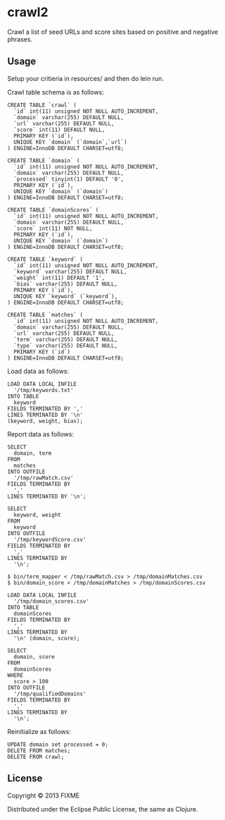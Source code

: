 # crawl2

Crawl a list of seed URLs and score sites based on positive and negative phrases.

## Usage

Setup your critieria in resources/ and then do lein run.

Crawl table schema is as follows:

```
CREATE TABLE `crawl` (
  `id` int(11) unsigned NOT NULL AUTO_INCREMENT,
  `domain` varchar(255) DEFAULT NULL,
  `url` varchar(255) DEFAULT NULL,
  `score` int(11) DEFAULT NULL,
  PRIMARY KEY (`id`),
  UNIQUE KEY `domain` (`domain`,`url`)
) ENGINE=InnoDB DEFAULT CHARSET=utf8;

CREATE TABLE `domain` (
  `id` int(11) unsigned NOT NULL AUTO_INCREMENT,
  `domain` varchar(255) DEFAULT NULL,
  `processed` tinyint(1) DEFAULT '0',
  PRIMARY KEY (`id`),
  UNIQUE KEY `domain` (`domain`)
) ENGINE=InnoDB DEFAULT CHARSET=utf8;

CREATE TABLE `domainScores` (
  `id` int(11) unsigned NOT NULL AUTO_INCREMENT,
  `domain` varchar(255) DEFAULT NULL,
  `score` int(11) NOT NULL,
  PRIMARY KEY (`id`),
  UNIQUE KEY `domain` (`domain`)
) ENGINE=InnoDB DEFAULT CHARSET=utf8;

CREATE TABLE `keyword` (
  `id` int(11) unsigned NOT NULL AUTO_INCREMENT,
  `keyword` varchar(255) DEFAULT NULL,
  `weight` int(11) DEFAULT '1',
  `bias` varchar(255) DEFAULT NULL,
  PRIMARY KEY (`id`),
  UNIQUE KEY `keyword` (`keyword`),
) ENGINE=InnoDB DEFAULT CHARSET=utf8;

CREATE TABLE `matches` (
  `id` int(11) unsigned NOT NULL AUTO_INCREMENT,
  `domain` varchar(255) DEFAULT NULL,
  `url` varchar(255) DEFAULT NULL,
  `term` varchar(255) DEFAULT NULL,
  `type` varchar(255) DEFAULT NULL,
  PRIMARY KEY (`id`)
) ENGINE=InnoDB DEFAULT CHARSET=utf8;
```

Load data as follows:

```
LOAD DATA LOCAL INFILE
  '/tmp/keywords.txt'
INTO TABLE
  keyword
FIELDS TERMINATED BY ','
LINES TERMINATED BY '\n'
(keyword, weight, bias);
```

Report data as follows:
```
SELECT
  domain, term
FROM
  matches
INTO OUTFILE
  '/tmp/rawMatch.csv'
FIELDS TERMINATED BY
  ','
LINES TERMINATED BY '\n';

SELECT
  keyword, weight
FROM
  keyword 
INTO OUTFILE
  '/tmp/keywordScore.csv'
FIELDS TERMINATED BY
  ','
LINES TERMINATED BY
  '\n';

$ bin/term_mapper < /tmp/rawMatch.csv > /tmp/domainMatches.csv
$ bin/domain_score < /tmp/domainMatches > /tmp/domainScores.csv

LOAD DATA LOCAL INFILE
  '/tmp/domain_scores.csv'
INTO TABLE
  domainScores
FIELDS TERMINATED BY
  ',' 
LINES TERMINATED BY
  '\n' (domain, score);

SELECT
  domain, score
FROM
  domainScores
WHERE
  score > 100
INTO OUTFILE
  '/tmp/qualifiedDomains'
FIELDS TERMINATED BY
  ','
LINES TERMINATED BY
  '\n';
```

Reinitialize as follows:

```
UPDATE domain set processed = 0;
DELETE FROM matches;
DELETE FROM crawl;
```

## License

Copyright © 2013 FIXME

Distributed under the Eclipse Public License, the same as Clojure.
